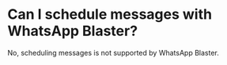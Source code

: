 # Can I schedule messages with WhatsApp Blaster?

No, scheduling messages is not supported by WhatsApp Blaster.
